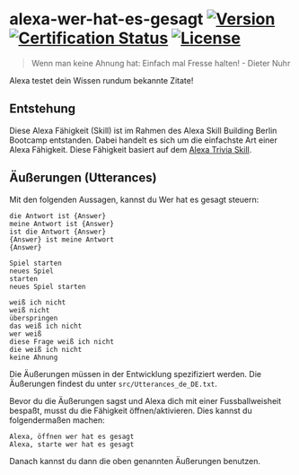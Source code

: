 # alexa-wer-hat-es-gesagt [![Version](https://img.shields.io/badge/Version-1.0.0-brightgreen.svg)](https://img.shields.io/badge/Version-1.0.0-brightgreen.svg) [![Certification Status](https://img.shields.io/badge/Status-Certification-orange.svg)](https://img.shields.io/badge/Status-Live-orange.svg) [![License](https://img.shields.io/badge/license-MIT-blue.svg)](https://img.shields.io/badge/license-MIT-blue.svg)

> Wenn man keine Ahnung hat: Einfach mal Fresse halten! - Dieter Nuhr

Alexa testet dein Wissen rundum bekannte Zitate! 

## Entstehung
Diese Alexa Fähigkeit (Skill) ist im Rahmen des Alexa Skill Building Berlin Bootcamp entstanden. Dabei handelt es sich um die einfachste Art einer Alexa Fähigkeit. Diese Fähigkeit basiert auf dem [Alexa Trivia Skill](https://github.com/alexa/skill-sample-nodejs-trivia).

## Äußerungen (Utterances)
Mit den folgenden Aussagen, kannst du Wer hat es gesagt steuern:
```
die Antwort ist {Answer}
meine Antwort ist {Answer}
ist die Antwort {Answer}
{Answer} ist meine Antwort
{Answer}

Spiel starten
neues Spiel
starten
neues Spiel starten

weiß ich nicht
weiß nicht
überspringen
das weiß ich nicht
wer weiß
diese Frage weiß ich nicht
die weiß ich nicht
keine Ahnung
```
Die Äußerungen müssen in der Entwicklung spezifiziert werden. Die Äußerungen findest du unter `src/Utterances_de_DE.txt`.

Bevor du die Äußerungen sagst und Alexa dich mit einer Fussballweisheit bespaßt, musst du die Fähigkeit öffnen/aktivieren. Dies kannst du folgendermaßen machen:
```
Alexa, öffnen wer hat es gesagt
Alexa, starte wer hat es gesagt
```
Danach kannst du dann die oben genannten Äußerungen benutzen.
